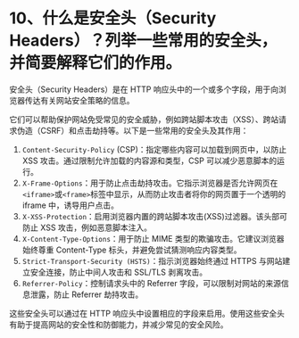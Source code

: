 # 10、什么是安全头（Security Headers）？列举一些常用的安全头，并简要解释它们的作用。

安全头（Security Headers）是在 HTTP 响应头中的一个或多个字段，用于向浏览器传达有关网站安全策略的信息。

它们可以帮助保护网站免受常见的安全威胁，例如跨站脚本攻击（XSS）、跨站请求伪造（CSRF）和点击劫持等。以下是一些常用的安全头及其作用：

1. `Content-Security-Policy` (CSP)：指定哪些内容可以加载到网页中，以防止 XSS 攻击。通过限制允许加载的内容源和类型，CSP 可以减少恶意脚本的运行。
2. `X-Frame-Options`：用于防止点击劫持攻击。它指示浏览器是否允许网页在`<iframe>`或`<frame>`标签中显示，从而防止攻击者将你的网页置于一个透明的 iframe 中，诱导用户点击。
3. `X-XSS-Protection`：启用浏览器内置的跨站脚本攻击(XSS)过滤器。该头部可防止 XSS 攻击，例如恶意脚本注入。
4. `X-Content-Type-Options`：用于防止 MIME 类型的欺骗攻击。它建议浏览器始终尊重 Content-Type 标头，并避免尝试猜测响应内容类型。
5. `Strict-Transport-Security (HSTS)`：指示浏览器始终通过 HTTPS 与网站建立安全连接，防止中间人攻击和 SSL/TLS 剥离攻击。
6. `Referrer-Policy`：控制请求头中的 Referrer 字段，可以限制对网站的来源信息泄露，防止 Referrer 劫持攻击。

这些安全头可以通过在 HTTP 响应头中设置相应的字段来启用。使用这些安全头有助于提高网站的安全性和防御能力，并减少常见的安全风险。
